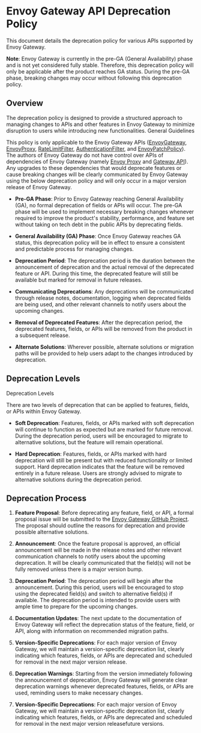# Envoy Gateway API Deprecation Policy

This document details the deprecation policy for various APIs supported by Envoy Gateway.

**Note**: Envoy Gateway is currently in the pre-GA (General Availability) phase and is not yet considered fully stable. Therefore, this deprecation policy will only be applicable after the product reaches GA status. During the pre-GA phase, breaking changes may occur without following this deprecation policy.

## Overview

The deprecation policy is designed to provide a structured approach to managing changes to APIs and other features in Envoy Gateway to minimize disruption to users while introducing new functionalities.
General Guidelines

This policy is only applicable to the Envoy Gateway APIs ([EnvoyGateway][], [EnvoyProxy][],
[RateLimitFilter][], [AuthenticationFilter][], and [EnvoyPatchPolicy][]). The authors of Envoy Gateway do not have control over APIs of dependencies of Envoy Gateway (namely [Envoy Proxy][] and [Gateway API][]). Any upgrades to these dependencies that would deprecate features or cause breaking changes will be clearly communicated by Envoy Gateway using the below deprecation policy and will only occur in a major version release of Envoy Gateway.

- **Pre-GA Phase**: Prior to Envoy Gateway reaching General Availability (GA), no formal deprecation of fields or APIs will occur. The pre-GA phase will be used to implement necessary breaking changes whenever required to improve the product's stability, performance, and feature set without taking on tech debt in the public APIs by deprecating fields.

- **General Availability (GA) Phase**: Once Envoy Gateway reaches GA status, this deprecation policy will be in effect to ensure a consistent and predictable process for managing changes.

- **Deprecation Period**: The deprecation period is the duration between the announcement of deprecation and the actual removal of the deprecated feature or API. During this time, the deprecated feature will still be available but marked for removal in future releases.

- **Communicating Deprecations**: Any deprecations will be communicated through release notes, documentation, logging when deprecated fields are being used, and other relevant channels to notify users about the upcoming changes.

- **Removal of Deprecated Features**: After the deprecation period, the deprecated features, fields, or APIs will be removed from the product in a subsequent release.

- **Alternate Solutions**: Wherever possible, alternate solutions or migration paths will be provided to help users adapt to the changes introduced by deprecation.

## Deprecation Levels

Deprecation Levels

There are two levels of deprecation that can be applied to features, fields, or APIs within Envoy Gateway.

- **Soft Deprecation**: Features, fields, or APIs marked with soft deprecation will continue to function as expected but are marked for future removal. During the deprecation period, users will be encouraged to migrate to alternative solutions, but the feature will remain operational.

- **Hard Deprecation**: Features, fields, or APIs marked with hard deprecation will still be present but with reduced functionality or limited support. Hard deprecation indicates that the feature will be removed entirely in a future release. Users are strongly advised to migrate to alternative solutions during the deprecation period.

## Deprecation Process

1. **Feature Proposal**: Before deprecating any feature, field, or API, a formal proposal issue will be submitted to the [Envoy Gateway GitHub Project][]. The proposal should outline the reasons for deprecation and provide possible alternative solutions.

2. **Announcement**: Once the feature proposal is approved, an official announcement will be made in the release notes and other relevant communication channels to notify users about the upcoming deprecation. It will be clearly communicated that the field(s) will not be fully removed unless there is a major version bump.

3. **Deprecation Period**: The deprecation period will begin after the announcement. During this period, users will be encouraged to stop using the deprecated field(s) and switch to alternative field(s) if available. The deprecation period is intended to provide users with ample time to prepare for the upcoming changes.

4. **Documentation Updates**: The next update to the documentation of Envoy Gateway will reflect the deprecation status of the feature, field, or API, along with information on recommended migration paths.

5. **Version-Specific Deprecations**: For each major version of Envoy Gateway, we will maintain a version-specific deprecation list, clearly indicating which features, fields, or APIs are deprecated and scheduled for removal in the next major version release.

6. **Deprecation Warnings**: Starting from the version immediately following the announcement of deprecation, Envoy Gateway will generate clear deprecation warnings whenever deprecated features, fields, or APIs are used, reminding users to make necessary changes.

7. **Version-Specific Deprecations**: For each major version of Envoy Gateway, we will maintain a version-specific deprecation list, clearly indicating which features, fields, or APIs are deprecated and scheduled for removal in the next major version releasefuture versions.

[EnvoyGateway]: ../api/config_types.md#envoygateway
[EnvoyProxy]: ../api/config_types.md#envoyproxy
[RateLimitFilter]: ../api_extension_types.md#ratelimitfilter
[AuthenticationFilter]: ../api_extension_types.md#authenticationfilter
[EnvoyPatchPolicy]: ../api_extension_types.md#envoypatchpolicy
[Envoy Proxy]: https://www.envoyproxy.io/
[Gateway API]: https://gateway-api.sigs.k8s.io/
[Envoy Gateway GitHub Project]: https://github.com/envoyproxy/gateway>
